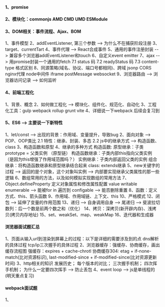 #### 1、promise
#### 2、模块化：commonjs AMD CMD UMD ESModule
#### 3、DOM相关：事件流程、Ajax、BOM
  1、事件模型
  2、addEventListener, 第三个参数 --> 为什么不在捕获阶段注册
  3、target、currentTart
  4、事件代理 --> React合成事件
  5、通用的事件注册封装 --> 兼容多个浏览器addEventListener和touch
  6、自定义event emitter
  7、ajax --> 用promise封装一个通用的fetch
    7.1 status 码
    7.2 readyStatus 码
    7.3 content-type 格式区别
  8、同源策略(域名、协议、端口号都相同)、跨域
    jsonp
    CORS
    nginx代理
    node中间件
    iframe
    postMessage
    websocket
  9、浏览器路由 --> 浏览器访问记录 --> 如何监听
#### 4、前端工程化
  1、背景、概念
  2、如何做工程化 --> 模块化、组件化、规范化、自动化
  3、工程化工具：gulp webpack rollup grunt vite
  4、详细说一下webpack 后续会复习到

#### 5、ES6 --> 主要说一下新特性
  1、let/const --> 出现的背景：作用域、变量提升，导致bug
  2、面向对象 --> POP、OOP类比
      2.1 特性：继承、封装、多态
      2.2 js中的继承方式 --> 构造函数、class
  3、构造函数和原型
  4、继承的多种方式
      构造函数:
        原型继承：子类prototype = 父类实例 （原型链）
        构造函数继承：子类内部this指向父类实例（是因为this增强了作用域范围吗？）
        实例继承：子类内部返回父类的实例
        组合继承：将构造函数继承和原型继承结合起来
      class:
        extends继承
  5、new关键字的过程 --> 返回的是个对象，这个对象叫实例 --> 内部要实现继承父类属性的那一些逻辑
  6、数组常用的方法，以及如何模拟实现数组的常用方法
  7、Object.defineProperty 定义对象属性和修改属性配置
      value
      writable
      enumerable --> 能被for in 遍历到
      configable --> 能否删除重置
  8、函数：定义方式、this、箭头函数
  9、作用域、作用域链、上下文、this
  10、严格模式
  12、闭包 --> 延伸了变量的作用范围
  13、递归 --> 自身调用自身 --> 尾递归 --> 斐波拉切数列：后一个数是前两个数之和（优化）
  14、拷贝：深拷贝(新开辟内存)、浅拷贝(拷贝内存地址)
  15、set、weakSet、map、weakMap
  16、迭代器和生成器

#### 浏览器面试题汇总
  1、页面从输入url到渲染到屏幕上的过程：以下是详细的需要涉及到的点
      dns解析的具体过程
      tcp/ip三次握手的具体过程
  2、浏览器缓存：强缓存、协商缓存，画出缓存流程图
      强缓存：expires + cache-chrotl
      协商缓存304: etag + if-none-match(比对资源标识), last-modified-since + if-modified-since(比对资源更新时间)
  3、http相关的知识
      发展历史；
      每个版本的对比；
      三次握手机制；
      四次挥手机制；
      为什么一定要四次挥手 --> 防止丢包
  4、event loop --> js是单线程的(明天重点复习)

#### webpack面试题
  1、
